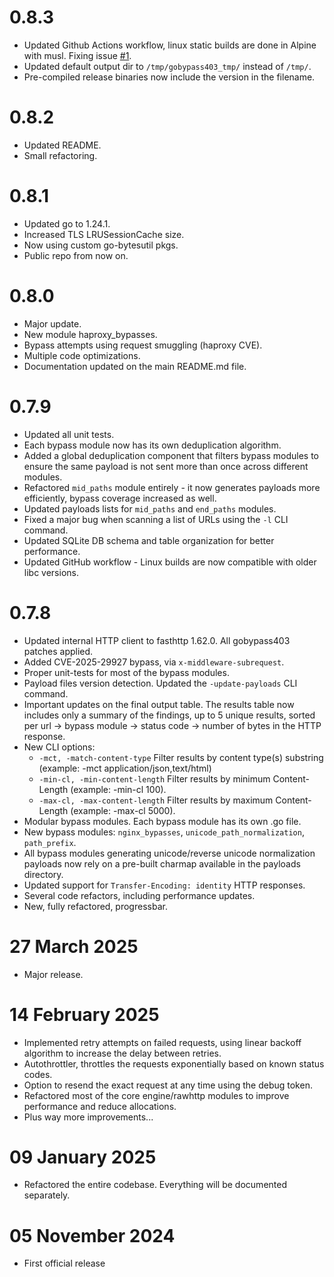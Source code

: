 # 0.8.3

- Updated Github Actions workflow, linux static builds are done in Alpine with musl. Fixing issue [#1](https://github.com/slicingmelon/gobypass403/issues/1).
- Updated default output dir to `/tmp/gobypass403_tmp/` instead of `/tmp/`.
- Pre-compiled release binaries now include the version in the filename.

# 0.8.2

- Updated README.
- Small refactoring.
 
# 0.8.1

- Updated go to 1.24.1.
- Increased TLS LRUSessionCache size.
- Now using custom go-bytesutil pkgs.
- Public repo from now on.

# 0.8.0

- Major update.
- New module haproxy_bypasses.
- Bypass attempts using request smuggling (haproxy CVE).
- Multiple code optimizations.
- Documentation updated on the main README.md file.

# 0.7.9

- Updated all unit tests.
- Each bypass module now has its own deduplication algorithm.
- Added a global deduplication component that filters bypass modules to ensure the same payload is not sent more than once across different modules.
- Refactored `mid_paths` module entirely - it now generates payloads more efficiently, bypass coverage increased as well. 
- Updated payloads lists for `mid_paths` and `end_paths` modules.
- Fixed a major bug when scanning a list of URLs using the `-l` CLI command.
- Updated SQLite DB schema and table organization for better performance.
- Updated GitHub workflow - Linux builds are now compatible with older libc versions.


# 0.7.8

- Updated internal HTTP client to fasthttp 1.62.0. All gobypass403 patches applied.
- Added CVE-2025-29927 bypass, via `x-middleware-subrequest`.
- Proper unit-tests for most of the bypass modules.
- Payload files version detection. Updated the `-update-payloads` CLI command.
- Important updates on the final output table. The results table now includes only a summary of the findings, up to 5 unique results, sorted per url -> bypass module -> status code -> number of bytes in the HTTP response. 
- New CLI options:
  - `-mct, -match-content-type` Filter results by content type(s) substring (example: -mct application/json,text/html)
  - `-min-cl, -min-content-length` Filter results by minimum Content-Length (example: -min-cl 100).
  - `-max-cl, -max-content-length`  Filter results by maximum Content-Length (example: -max-cl 5000).
- Modular bypass modules. Each bypass module has its own .go file. 
- New bypass modules: `nginx_bypasses`, `unicode_path_normalization`, `path_prefix`.
- All bypass modules generating unicode/reverse unicode normalization payloads now rely on a pre-built charmap available in the payloads directory.  
- Updated support for `Transfer-Encoding: identity` HTTP responses.
- Several code refactors, including performance updates.
- New, fully refactored, progressbar. 

# 27 March 2025

- Major release.

# 14 February 2025

- Implemented retry attempts on failed requests, using linear backoff algorithm to increase the delay between retries.
- Autothrottler, throttles the requests exponentially based on known status codes.
- Option to resend the exact request at any time using the debug token.
- Refactored most of the core engine/rawhttp modules to improve performance and reduce allocations.
- Plus way more improvements...

# 09 January 2025

- Refactored the entire codebase. Everything will be documented separately. 

# 05 November 2024

- First official release